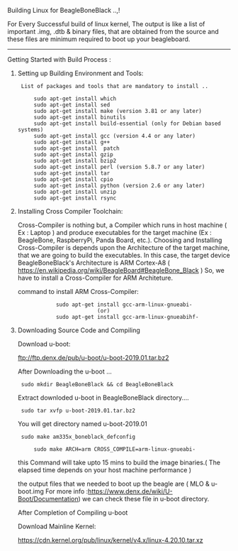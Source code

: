 Building Linux for BeagleBoneBlack ..,!


For Every Successful build of linux kernel, 
The  output  is  like  a  list  of  important  .img,  .dtb  &  binary  files, 
that  are  obtained  from  the  source  and  these  files  are  minimum  required  to  boot  up  your  beagleboard.
___________________________________________________________________________________________________

Getting Started with Build Process :
		
1. Setting up Building Environment and Tools:	


		List of packages and tools that are mandatory to install .. 
        		
			sudo apt-get install which
			sudo apt-get install sed
			sudo apt-get install make (version 3.81 or any later)
			sudo apt-get install binutils
			sudo apt-get install build-essential (only for Debian based systems)
			sudo apt-get install gcc (version 4.4 or any later)
			sudo apt-get install g++ 
			sudo apt-get install  patch
			sudo apt-get install gzip
			sudo apt-get install bzip2
			sudo apt-get install perl (version 5.8.7 or any later)
			sudo apt-get install tar
			sudo apt-get install cpio
			sudo apt-get install python (version 2.6 or any later)
			sudo apt-get install unzip
			sudo apt-get install rsync
      
     
2. Installing Cross Compiler Toolchain:

	Cross-Compiler is nothing but, a Compiler which runs in host machine ( Ex : Laptop ) 
	and produce executables for the target machine 
	(Ex : BeagleBone, RaspberryPi, Panda Board, etc.). 
	Choosing and Installing Cross-Compiler is depends upon the Architecture of the target machine,
	that we are going to build the executables.
	In this case, the target device BeagleBoneBlack's Architecture is ARM Cortex-A8 
  	( https://en.wikipedia.org/wiki/BeagleBoard#BeagleBone_Black )
  So, we have to install a Cross-Compiler for ARM Architeture.
		
	command to install ARM Cross-Compiler:
		
		           sudo apt-get install gcc-arm-linux-gnueabi-
		                        (or)
	               sudo apt-get install gcc-arm-linux-gnueabihf-
		   
3. Downloading Source Code and Compiling
    
    Download u-boot:   
        
	ftp://ftp.denx.de/pub/u-boot/u-boot-2019.01.tar.bz2
   
    After Downloading the u-boot ...
    
    	sudo mkdir BeagleBoneBlack && cd BeagleBoneBlack
	      
	Extract downloded u-boot in BeagleBoneBlack directory....
	        
		sudo tar xvfp u-boot-2019.01.tar.bz2
	You will get directory named  u-boot-2019.01
	
		sudo make am335x_boneblack_defconfig
    
    		sudo make ARCH=arm CROSS_COMPILE=arm-linux-gnueabi-
		
   this Command will take upto 15 mins to build the image binaries.( The elapsed time depends on your host machine performance )
   
   the output files that we needed to boot up the beagle are  ( MLO & u-boot.img    For more info :https://www.denx.de/wiki/U-Boot/Documentation)
   we can check these file in  u-boot directory.
   
   After Completion of Compiling u-boot
   
   Download Mainline Kernel:
   
    https://cdn.kernel.org/pub/linux/kernel/v4.x/linux-4.20.10.tar.xz
		

